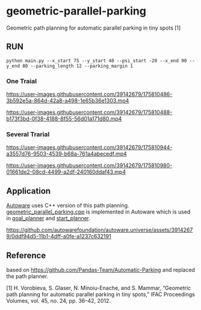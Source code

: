 # geometric-parallel-parking

Geometric path planning for automatic parallel parking in tiny spots [1]

## RUN
`python main.py --x_start 75 --y_start 40 --psi_start -20 --x_end 90 --y_end 80 --parking_length 12 --parking_margin 1`

### One Traial
https://user-images.githubusercontent.com/39142679/175810486-3b592e5a-864d-42a8-a498-1e65b36e1303.mp4

https://user-images.githubusercontent.com/39142679/175810488-b173f3bd-0f38-4188-8f55-56d01a171d80.mp4

### Several Trarial
https://user-images.githubusercontent.com/39142679/175810944-a3557d76-9503-4539-b68a-761a4abecedf.mp4

https://user-images.githubusercontent.com/39142679/175810980-01661de2-08cd-4499-a2df-240160ddaf43.mp4

## Application

[Autoware](https://github.com/autowarefoundation/autoware) uses C++ version of this path planning. [geometric_parallel_parking.cpp](https://github.com/autowarefoundation/autoware.universe/blob/main/planning/behavior_path_planner/autoware_behavior_path_planner_common/src/utils/parking_departure/geometric_parallel_parking.cpp) is implemented in Autoware which is used in [goal_planner](https://autowarefoundation.github.io/autoware.universe/main/planning/behavior_path_planner/autoware_behavior_path_goal_planner_module/) and [start_planner](https://autowarefoundation.github.io/autoware.universe/main/planning/behavior_path_planner/autoware_behavior_path_start_planner_module/).

https://github.com/autowarefoundation/autoware.universe/assets/39142679/0ddf94d5-11b1-4dff-a0fe-a1237c632191

## Reference
based on https://github.com/Pandas-Team/Automatic-Parking and replaced the path planner.

[1] H. Vorobieva, S. Glaser, N. Minoiu-Enache, and S. Mammar, “Geometric path planning for automatic parallel parking in tiny spots,” IFAC Proceedings Volumes, vol. 45, no. 24, pp. 36–42, 2012.
